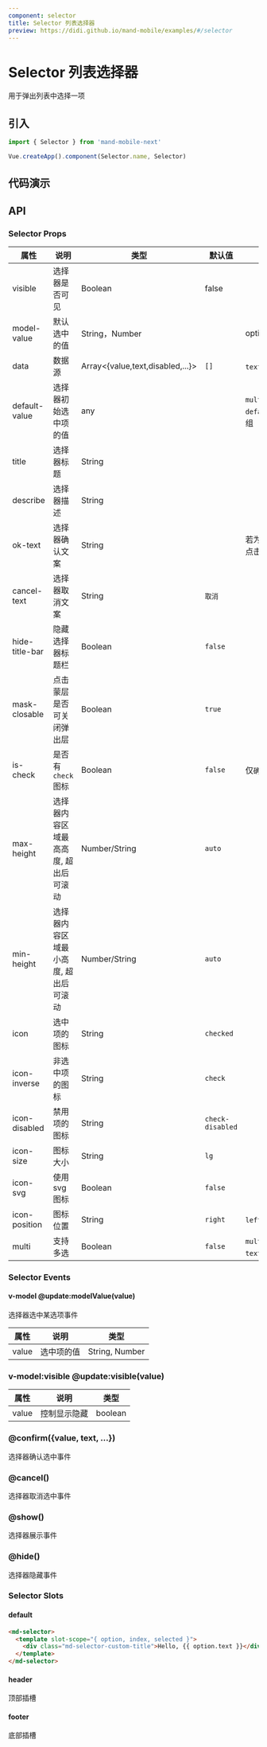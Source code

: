 ```yaml
---
component: selector
title: Selector 列表选择器
preview: https://didi.github.io/mand-mobile/examples/#/selector
---
```


# Selector 列表选择器

用于弹出列表中选择一项

## 引入

```javascript
import { Selector } from 'mand-mobile-next'

Vue.createApp().component(Selector.name, Selector)
```

## 代码演示

<demo-wrapper
  src="src/packages/selector/demo"
/>

## API

### Selector Props

|属性 | 说明 | 类型 | 默认值 | 备注|
|----|-----|------|------|------|
|visible|选择器是否可见|Boolean|false| |
|model-value|默认选中的值| String，Number | | options[number].value |
|data|数据源|Array\<{value,text,disabled,...}\>|`[]`|`text`可为`html`片段|
|default-value|选择器初始选中项的值|any| |`multi`为`true`时，`default-value`应该传数组|
|title|选择器标题|String| | |
|describe|选择器描述|String| | |
|ok-text|选择器确认文案|String| |若为空则为`确认模式`，即点击选项直接选择|
|cancel-text|选择器取消文案|String|`取消`| |
|hide-title-bar|隐藏选择器标题栏|Boolean|`false`| |
|mask-closable|点击蒙层是否可关闭弹出层|Boolean|`true`| |
|is-check|是否有`check`图标|Boolean|`false`|仅`确认模式`|
|max-height|选择器内容区域最高高度, 超出后可滚动|Number/String|`auto`| |
|min-height|选择器内容区域最小高度, 超出后可滚动|Number/String|`auto`| |
|icon|选中项的图标|String|`checked`| |
|icon-inverse|非选中项的图标|String|`check`| |
|icon-disabled|禁用项的图标|String|`check-disabled`| |
|icon-size|图标大小|String|`lg`| |
|icon-svg|使用svg图标|Boolean|`false`| |
|icon-position|图标位置|String|`right`|`left`, `right`|
|multi|支持多选|Boolean|`false`|`multi`为`true`时，`ok-text`不能为空|

### Selector Events

#### <badge>v-model</badge> @update:modelValue(value)

选择器选中某选项事件

|属性 | 说明 | 类型 |
|----|-----|------|
|value| 选中项的值 | String, Number |

### <badge>v-model:visible</badge> @update:visible(value)

|属性 | 说明 | 类型 |
|----|-----|------|
|value| 控制显示隐藏 | boolean |

### @confirm({value, text, ...})

选择器确认选中事件

### @cancel()

选择器取消选中事件

### @show()

选择器展示事件

### @hide()

选择器隐藏事件

### Selector Slots

#### default

```html
<md-selector>
  <template slot-scope="{ option, index, selected }">
    <div class="md-selector-custom-title">Hello, {{ option.text }}</div>
  </template>
</md-selector>
```

#### header

顶部插槽

#### footer

底部插槽
